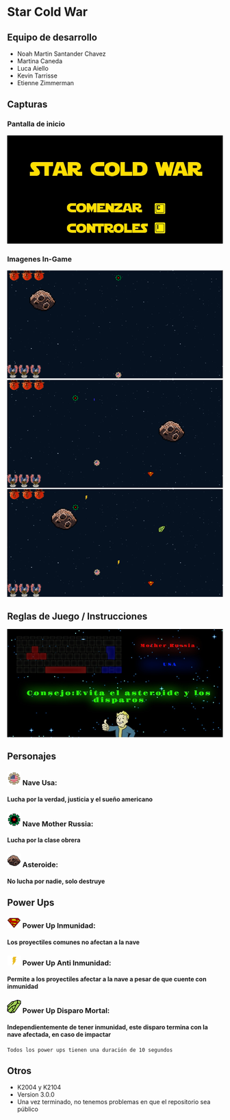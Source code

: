 # Star Cold War

## Equipo de desarrollo

- Noah Martin Santander Chavez
- Martina Caneda
- Luca Aiello
- Kevin Tarrisse
- Etienne Zimmerman

## Capturas
### Pantalla de inicio
![PantallaComienzo](./assets/menu.jpg)

### Imagenes In-Game
![Juego](./assets/screenshots/capturaJuego.PNG)
![JuegoDisparo](./assets/screenshots/capturaJuegoDisparo.PNG)
![JuegoPowerUp](./assets/screenshots/capturaJuegoPowerUps.PNG)

## Reglas de Juego / Instrucciones

![ControlesInstrucciones](./assets/screenshots/controlesInstrucciones.jpg)

## Personajes

### ![naveUsa](./assets/usa.png) Nave Usa: 
####   Lucha por la verdad, justicia y el sueño americano
### ![naveUsa](./assets/motherRussia.png) Nave Mother Russia:
####   Lucha por la clase obrera
### ![asteroide](./assets/asteroideParaElReadMe.png) Asteroide:
####   No lucha por nadie, solo destruye

## Power Ups
### ![inmunidad](./assets/inmunidad.png) Power Up Inmunidad:
####   Los proyectiles comunes no afectan a la nave
### ![antiInmunidad](./assets/antiInmunidad.png) Power Up Anti Inmunidad:
####   Permite a los proyectiles afectar a la nave a pesar de que cuente con inmunidad
### ![disparoMortal](./assets/mortal.png) Power Up Disparo Mortal:
####   Independientemente de tener inmunidad, este disparo termina con la nave afectada, en caso de impactar 

    Todos los power ups tienen una duración de 10 segundos

## Otros

- K2004 y K2104
- Version 3.0.0
- Una vez terminado, no tenemos problemas en que el repositorio sea público 
